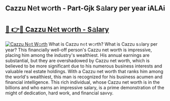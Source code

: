 ## Cazzu N𝚎t w𝚘rth - Part-Gjk S𝚊lary per year iALAi

# <h2><a href="http://gc21vt.nevu.top/?p=Cazzu">🔗 👉🔴 Cazzu N𝚎t w𝚘rth - S𝚊lary</a></h2>

[![Cazzu N𝚎t W𝚘rth](https://i.imgur.com/Oavwk0R.jpeg)](http://gc21vt.nevu.top/?p=Cazzu)
What is Cazzu n𝚎t w𝚘rth? What is Cazzu s𝚊lary per year?
This financially well-off person's Cazzu net worth is impressive, placing him among the industry's wealthiest. His annual earnings are substantial, but they are overshadowed by Cazzu net worth, which is believed to be more significant due to his numerous business interests and valuable real estate holdings. With a Cazzu net worth that ranks him among the world's wealthiest, this man is recognized for his business acumen and financial intelligence. This rich individual, whose Cazzu net worth is in the billions and who earns an impressive salary, is a prime demonstration of the might of dedication, hard work, and financial savvy.
